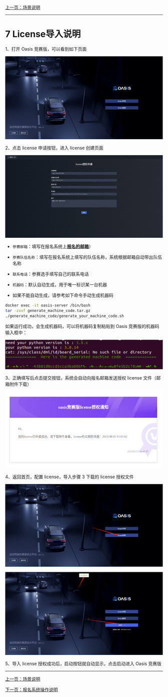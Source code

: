 [上一页：场景说明](scenarios.md)

***

# 7 License导入说明

1、打开 Oasis 竞赛版，可以看到如下页面

![](images/license/image.png)

2、点击 license 申请按钮，进入 license 创建页面

![](images/license/image1.png)

- `参赛邮箱`：填写在报名系统上[__报名的邮箱__](https://race.carsmos.cn/contests)）

- `参赛队伍名称`：填写在报名系统上填写的队伍名称，系统根据邮箱自动带出队伍名称

- `联系电话`：参赛选手填写自己的联系电话

- `机器码`：默认自动生成，用于唯一标识某一台机器
  
- 如果不能自动生成，请参考如下命令手动生成机器码

```bash
docker exec -it oasis-server /bin/bash
tar -zxvf generate_machine_code.tar.gz
./generate_machine_code/generate_your_machine_code.sh
```

如果运行成功，会生成机器码，可以将机器码复制粘贴到 Oasis 竞赛版的机器码输入框中：

![机器码生成](images/license/image7.png)

3、正确填写后点击提交按钮，系统会自动向报名邮箱发送授权 license 文件（邮箱附件下载）

![](images/license/image4.png)

4、返回首页，配置 license，导入步骤 3 下载的 license 授权文件

![](images/license/image5.png)

![](images/license/image6.png)

5、导入 license 授权成功后，启动按钮就自动显示，点击启动进入 Oasis 竞赛版

***

[上一页：场景说明](scenarios.md)

[下一页：报名系统操作说明](signup.md)